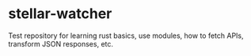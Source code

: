 # stellar-watcher
Test repository for learning rust basics, use modules, how to fetch APIs, transform JSON responses, etc.
